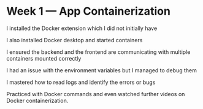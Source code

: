 # Week 1 — App Containerization

I installed the Docker extension which I did not initially have

I also installed Docker desktop and started containers

I ensured the backend and the frontend are communicating with multiple containers mounted correctly

I had an issue with the environment variables but I managed to debug them

I mastered how to read logs and identify the errors or bugs

Practiced with Docker commands and even watched further videos on Docker containerization. 

